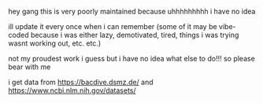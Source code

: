 hey gang this is very poorly maintained because uhhhhhhhhh i have no idea

ill update it every once when i can remember (some of it may be vibe-coded because i was either lazy, demotivated, tired, things i was trying wasnt working out, etc. etc.)

not my proudest work i guess but i have no idea what else to do!!! so please bear with me

i get data from https://bacdive.dsmz.de/ and https://www.ncbi.nlm.nih.gov/datasets/
